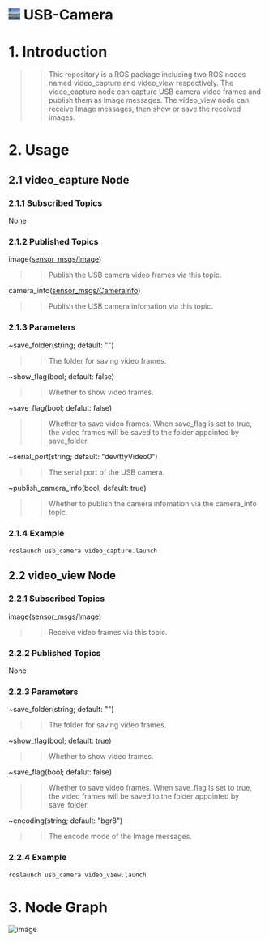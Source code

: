 [<img height="23" src="https://github.com/lh9171338/Outline/blob/master/icon.jpg"/>](https://github.com/lh9171338/Outline) USB-Camera
===
  
# 1. Introduction
>>This repository is a ROS package including two ROS nodes named video_capture and video_view respectively. The video_capture node can capture USB camera 
video frames and publish them as Image messages. The video_view node can receive Image messages, then show or save the received images.

# 2. Usage
## 2.1 video_capture Node
### 2.1.1 Subscribed Topics  
None

### 2.1.2 Published Topics  
image([sensor_msgs/Image](http://docs.ros.org/api/sensor_msgs/html/msg/Image.html))  
>>Publish the USB camera video frames via this topic.  

camera_info([sensor_msgs/CameraInfo](http://docs.ros.org/api/sensor_msgs/html/msg/CameraInfo.html))  
>>Publish the USB camera infomation via this topic.

### 2.1.3 Parameters
~save_folder(string; default: "")  
>>The folder for saving video frames.

~show_flag(bool; default: false)  
>>Whether to show video frames.

~save_flag(bool; defalut: false)  
>>Whether to save video frames. When save_flag is set to true, the video frames will be saved to the folder appointed by save_folder.

~serial_port(string; default: "dev/ttyVideo0")  
>>The serial port of the USB camera.

~publish_camera_info(bool; default: true)  
>>Whether to publish the camera infomation via the camera_info topic.

### 2.1.4 Example  
```
roslaunch usb_camera video_capture.launch
```

## 2.2 video_view Node
### 2.2.1 Subscribed Topics  
image([sensor_msgs/Image](http://docs.ros.org/api/sensor_msgs/html/msg/Image.html))  
>>Receive video frames via this topic. 

### 2.2.2 Published Topics  
None

### 2.2.3 Parameters
~save_folder(string; default: "")  
>>The folder for saving video frames.

~show_flag(bool; default: true)  
>>Whether to show video frames.

~save_flag(bool; defalut: false)  
>>Whether to save video frames. When save_flag is set to true, the video frames will be saved to the folder appointed by save_folder.

~encoding(string; default: "bgr8")  
>>The encode mode of the Image messages.

### 2.2.4 Example  
```
roslaunch usb_camera video_view.launch
```

# 3. Node Graph  
![image](https://github.com/lh9171338/Camera/blob/master/rosgraph.png)

